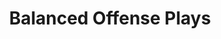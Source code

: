 ---
layout: playbook
title: Balanced Offense Plays
team: balanced
unit: offense
permalink: /balanced/offense/
---